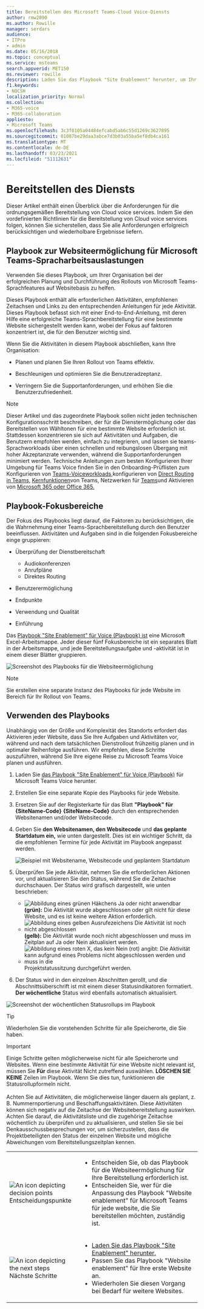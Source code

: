 ```yaml
---
title: Bereitstellen des Microsoft Teams-Cloud Voice-Diensts
author: rmw2890
ms.author: Rowille
manager: serdars
audience:
- ITPro
- admin
ms.date: 05/16/2018
ms.topic: conceptual
ms.service: msteams
search.appverid: MET150
ms.reviewer: rowille
description: Laden Sie das Playbook "Site Enablement" herunter, um Ihr Rollout von Teams zu planen und die Benutzereinführung, die Wahrnehmung von Qualität und Zufriedenheit zu beschleunigen und zu optimieren.
f1.keywords:
- NOCSH
localization_priority: Normal
ms.collection:
- M365-voice
- M365-collaboration
appliesto:
- Microsoft Teams
ms.openlocfilehash: 3c3f0105a04484efcabd5ab6c55d1269c3627895
ms.sourcegitcommit: 01087be29daa3abce7d3b03a55ba5ef8db4ca161
ms.translationtype: MT
ms.contentlocale: de-DE
ms.lasthandoff: 03/23/2021
ms.locfileid: "51112631"
---
```

# <a name="deploy-my-service"></a>Bereitstellen des Diensts

Dieser Artikel enthält einen Überblick über die Anforderungen für die ordnungsgemäßen Bereitstellung von Cloud voice services. Indem Sie den vordefinierten Richtlinien für die Bereitstellung von Cloud voice services folgen, können Sie sicherstellen, dass Sie alle Anforderungen erfolgreich berücksichtigen und wiederholbare Ergebnisse liefern.

## <a name="site-enablement-playbook-for-microsoft-teams-voice-workloads"></a>Playbook zur Websiteermöglichung für Microsoft Teams-Spracharbeitsauslastungen

Verwenden Sie dieses Playbook, um Ihrer Organisation bei der erfolgreichen Planung und Durchführung des Rollouts von Microsoft Teams-Sprachfeatures auf Websitebasis zu helfen.

Dieses Playbook enthält alle erforderlichen Aktivitäten, empfohlenen Zeitachsen und Links zu den entsprechenden Anleitungen für jede Aktivität. Dieses Playbook befasst sich mit einer End-to-End-Anleitung, mit deren Hilfe eine erfolgreiche Teams-Sprachbereitstellung für eine bestimmte Website sichergestellt werden kann, wobei der Fokus auf faktoren konzentriert ist, die für den Benutzer wichtig sind.

Wenn Sie die Aktivitäten in diesem Playbook abschließen, kann Ihre Organisation:

-   Planen und planen Sie Ihren Rollout von Teams effektiv.

-   Beschleunigen und optimieren Sie die Benutzeradzeptanz.

-   Verringern Sie die Supportanforderungen, und erhöhen Sie die Benutzerzufriedenheit.

> [!NOTE]
> Dieser Artikel und das zugeordnete Playbook sollen nicht jeden technischen Konfigurationsschritt beschreiben, der für die Dienstermöglichung oder das Bereitstellen von Wähltonen für eine bestimmte Website erforderlich ist. Stattdessen konzentrieren sie sich auf Aktivitäten und Aufgaben, die Benutzern empfohlen werden, einfach zu integrieren, und lassen sie teams-Sprachworkloads über einen schnellen und reibungslosen Übergang mit hoher Akzeptanzrate verwenden, während die Supportanforderungen minimiert werden. Technische Anleitungen zum besten Konfigurieren Ihrer Umgebung für Teams Voice finden Sie in den Onboarding-Prüflisten zum Konfigurieren von [Teams-Voiceworkloads,](onboarding-checklist-configure-cloud-voice-workloads-in-Microsoft-Teams.md)konfigurieren von [Direct Routing in Teams,](onboarding-checklist-configure-direct-routing-in-Microsoft-Teams.md) [Kernfunktionen](onboarding-checklist-configure-microsoft-teams-core-capabilities.md)von Teams, Netzwerken für [Teams](prepare-network.md)und Aktivieren von [Microsoft 365 oder Office 365.](onboarding-checklist-enable-office-365.md)

<!--ENDOFSECTION-->

## <a name="playbook-focus-areas"></a>Playbook-Fokusbereiche

Der Fokus des Playbooks liegt darauf, die Faktoren zu berücksichtigen, die die Wahrnehmung einer Teams-Sprachbereitstellung durch den Benutzer beeinflussen. Aktivitäten und Aufgaben sind in die folgenden Fokusbereiche einge gruppieren:

-   Überprüfung der Dienstbereitschaft
    - Audiokonferenzen
    - Anrufpläne
    - Direktes Routing

-   Benutzerermöglichung

-   Endpunkte

-   Verwendung und Qualität

-   Einführung

Das [Playbook "Site Enablement" für Voice (Playbook) ist](https://github.com/MicrosoftDocs/OfficeDocs-SkypeForBusiness/blob/live/Teams/downloads/site-enablement-playbook-for-voice-(playbook).xlsx?raw=true) eine Microsoft Excel-Arbeitsmappe. Jeder dieser fünf Fokusbereiche ist ein separates Blatt in der Arbeitsmappe, und jede Bereitstellungsaufgabe und -aktivität ist in einem dieser Blätter gruppieren.

![Screenshot des Playbooks für die Websiteermöglichung](media/deploy-my-service-image1.png "Screenshot des Playbook")

> [!NOTE]
> Sie erstellen eine separate Instanz des Playbooks für jede Website im Bereich für Ihr Rollout von Teams.

<!--ENDOFSECTION-->

## <a name="how-to-use-the-playbook"></a>Verwenden des Playbooks

Unabhängig von der Größe und Komplexität des Standorts erfordert das Aktivieren jeder Website, dass Sie Ihre Aufgaben und Aktivitäten vor, während und nach dem tatsächlichen Dienstrollout frühzeitig planen und in optimaler Reihenfolge ausführen. Wir empfehlen, diese Schritte auszuführen, während Sie Ihre eigene Reise zu Microsoft Teams Voice planen und ausführen.

1. Laden Sie [das Playbook "Site Enablement" für Voice (Playbook)](https://github.com/MicrosoftDocs/OfficeDocs-SkypeForBusiness/blob/live/Teams/downloads/site-enablement-playbook-for-voice-(playbook).xlsx?raw=true) für Microsoft Teams Voice herunter.

2. Erstellen Sie eine separate Kopie des Playbooks für jede Website.

3. Ersetzen Sie auf der Registerkarte für das Blatt **"Playbook" für {SiteName-Code}** **{SiteName-Code}** durch den entsprechenden Websitenamen und/oder Websitecode.

4. Geben Sie **den Websitenamen, den Websitecode** und **das geplante Startdatum ein,** wie unten dargestellt. Dies ist ein wichtiger Schritt, da die empfohlenen Termine für jede Aktivität im Playbook angepasst werden.

   ![Beispiel mit Websitename, Websitecode und geplantem Startdatum](media/deploy-my-service-image2.png "Beispiel mit dem Websitenamen von New York, dem Websitecode NY01 und dem geplanten Startdatum vom 20. März 2018")

5. Überprüfen Sie jede Aktivität, nehmen Sie die erforderlichen Aktionen vor, und aktualisieren Sie den Status, während Sie die Zeitachse durchschauen. Der Status wird grafisch dargestellt, wie unten beschrieben:
  
   - ![Abbildung eines grünen Häkchens Ja oder nicht anwendbar ](media/deploy-my-service-image3.png) **(grün):** Die Aktivität wurde abgeschlossen oder gilt nicht für diese Website, und es ist keine weitere Aktion erforderlich.</li>
   - ![Abbildung eines gelben Ausrufezeichens Die Aktivität ist noch nicht abgeschlossen ](media/deploy-my-service-image4.png) <strong>(gelb):</strong> Die Aktivität wurde noch nicht abgeschlossen und muss im Zeitplan auf Ja oder Nein aktualisiert werden.</li>
   - ![Abbildung eines roten X, das kein Nein (rot) angibt: Die Aktivität kann aufgrund eines Problems nicht abgeschlossen werden und muss in die ](media/deploy-my-service-image5.png) <strong></strong> Projektstatussitzung durchgeführt werden.</li></ul>

6. Der Status wird in den einzelnen Abschnitten gerollt, und die Abschnittsüberschrift ist mit einem dieser Statusindikatoren formatiert. **Der wöchentliche** Status wird ebenfalls automatisch aktualisiert.

![Screenshot der wöchentlichen Statusrollups im Playbook](media/deploy-my-service-image6.png "Screenshot der wöchentlichen Statusrollups im Playbook")

> [!TIP]
> Wiederholen Sie die vorstehenden Schritte für alle Speicherorte, die Sie haben.

> [!IMPORTANT]
> Einige Schritte gelten möglicherweise nicht für alle Speicherorte und Websites. Wenn eine bestimmte Aktivität für eine Website nicht relevant ist, müssen Sie **Für** diese Aktivität Nicht zutreffend auswählen. **LÖSCHEN SIE KEINE** Zeilen im Playbook. Wenn Sie dies tun, funktionieren die Statusrollupformeln nicht.<br/><br/>
Achten Sie auf Aktivitäten, die möglicherweise länger dauern als geplant, z. B. Nummernportierung und Beschaffungsaktivitäten. Diese Aktivitäten können sich negativ auf die Zeitachse der Websitebereitstellung auswirken. Achten Sie darauf, die Aktivitätsliste und die zugehörige [](./envision-steering-committee-complete-guide.md) Zeitachse wöchentlich zu überprüfen und zu aktualisieren, und stellen Sie sie bei Denkausschussbesprechungen vor, um sicherzustellen, dass die Projektbeteiligten den Status der einzelnen Website und mögliche Abweichungen vom Bereitstellungszeitplan kennen.

<table>
<tr><td><img src="media/audio_conferencing_image7.png" alt="An icon depicting decision points"/> <br/>Entscheidungspunkte</td><td><ul><li>Entscheiden Sie, ob das Playbook für die Websiteermöglichung für Ihre Bereitstellung erforderlich ist.</li><li>Entscheiden Sie, wer für die Anpassung des Playbook "Website enablement" für Microsoft Teams für jede website, die Sie bereitstellen möchten, zuständig ist.</li></ul></td></tr>
<tr><td><img src="media/audio_conferencing_image9.png" alt="An icon depicting the next steps"/><br/>Nächste Schritte</td><td><ul><li><a href="https://github.com/MicrosoftDocs/OfficeDocs-SkypeForBusiness/blob/live/Teams/downloads/site-enablement-playbook-for-voice-(playbook).xlsx?raw=true" data-raw-source="[Download the Site Enablement Playbook](https://github.com/MicrosoftDocs/OfficeDocs-SkypeForBusiness/blob/live/Teams/downloads/site-enablement-playbook-for-voice-(playbook).xlsx?raw=true)">Laden Sie das Playbook "Site Enablement" herunter.</a></li><li>Passen Sie das Playbook "Website enablement" für Ihre erste Website an.</li><li>Wiederholen Sie diesen Vorgang bei Bedarf für weitere Websites.</li></ul></td></tr>
</table>

<!--ENDOFSECTION-->